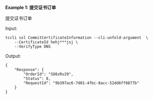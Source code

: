 **Example 1: 提交证书订单**

提交证书订单

Input: 

```
tccli ssl CommitCertificateInformation --cli-unfold-argument  \
    --CertificateId hehj***jsj \
    --VerifyType DNS
```

Output: 
```
{
    "Response": {
        "OrderId": "SO8zRv29",
        "Status": 8,
        "RequestId": "9b397ac6-7d01-4fbc-8acc-52dd6ff0877b"
    }
}
```

